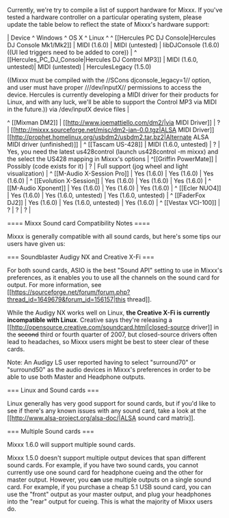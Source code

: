 Currently, we're try to compile a list of support hardware for Mixxx. If you've tested a hardware controller on a particular operating system, please update the table below to reflect the state of Mixxx's hardware support:

| Device                                                    ^ Windows              ^ OS X                ^ Linux         ^
^ [[Hercules PC DJ Console|Hercules DJ Console Mk1/Mk2]]    | MIDI (1.6.0)          | MIDI (untested)    | libDJConsole (1.6.0) ((UI led triggers need to be added to core))      |
^ [[Hercules_PC_DJ_Console|Hercules DJ Control MP3]]        | MIDI (1.6.0, untested)| MIDI (untested)    | HerculesLegacy (1.5.0) 

((Mixxx must be compiled with the //SCons djconsole_legacy=1// option, and user must have proper ///dev/inputX// permissions to access the device. Hercules is currently developing a MIDI driver for their products for Linux, and with any luck, we'll be able to support the Control MP3 via MIDI in the future.)) 
via /dev/inputX device files |

^ [[Mixman DM2]]                                            | [[http://www.joemattiello.com/dm2/|via MIDI Driver]] | ? | [[http://mixxx.sourceforge.net/misc/dm2-jan-0.0.tgz|ALSA MIDI Driver]] [[http://prophet.homelinux.org/usbdm2/usbdm2.tar.bz2|Alternate ALSA MIDI driver (unfinished)]] |
^ [[Tascam US-428]]                                         | MIDI (1.6.0, untested) | ?    | Yes, you need the latest us428control (launch us428control -m mixxx) and the select the US428 mapping in Mixxx's options |
^[[Griffin PowerMate]]                           | Possibly (code exists for it) | ? | Full support (jog wheel and light visualization) |
^ [[M-Audio X-Session Pro]]                                 | Yes (1.6.0) | Yes (1.6.0) | Yes (1.6.0) |
^ [[Evolution X-Session]]                                   | Yes (1.6.0) | Yes (1.6.0) | Yes (1.6.0) |
^ [[M-Audio Xponent]]                                       | Yes (1.6.0) | Yes (1.6.0) | Yes (1.6.0) |
^ [[Ecler NUO4]]                                            | Yes (1.6.0) | Yes (1.6.0, untested) | Yes (1.6.0, untested) |
^ [[FaderFox DJ2]]                                          | Yes (1.6.0) | Yes (1.6.0, untested) | Yes (1.6.0) |
^ [[Vestax VCI-100]]                                        | ? | ? | ? |



==== Mixxx Sound card Compatibility Notes ====

Mixxx is generally compatible with all sound cards, but here's some tips our users have given us:

=== Soundblaster Audigy NX and Creative X-Fi ===

For both sound cards, ASIO is the best "Sound API" setting to use in Mixxx's preferences, as it enables you to use all the channels on the sound card for output. For more information, see [[https://sourceforge.net/forum/forum.php?thread_id=1649679&forum_id=156157|this thread]]. 

While the Audigy NX works well on Linux, **the Creative X-Fi is currently incompatible with Linux**. Creative says they're releasing a [[http://opensource.creative.com/soundcard.html|closed-source driver]] in the <strike>second</strike> third or fourth quarter of 2007, but closed-source drivers often lead to headaches, so Mixxx users might be best to steer clear of these cards.

Note: An Audigy LS user reported having to select "surround70" or "surround50" as the audio devices in Mixxx's preferences in order to be able to use both Master and Headphone outputs.

=== Linux and Sound cards ===

Linux generally has very good support for sound cards, but if you'd like to see if there's any known issues with any sound card, take a look at the [[http://www.alsa-project.org/alsa-doc/|ALSA sound card matrix]].

=== Multiple Sound cards ===

Mixxx 1.6.0 will support multiple sound cards.

Mixxx 1.5.0 doesn't support multiple output devices that span different sound cards. For example, if you have two sound cards, you cannot currently use one sound card for headphone cueing and the other for master output. However, you **can** use multiple outputs on a single sound card. For example, if you purchase a cheap 5.1 USB sound card, you can use the "front" output as your master output, and plug your headphones into the "rear" output for cueing. This is what the majority of Mixxx users do.



